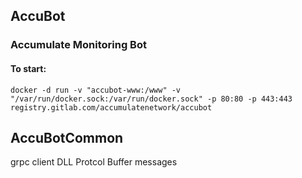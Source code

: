 ## AccuBot
### Accumulate Monitoring Bot

#### To start:
    docker -d run -v "accubot-www:/www" -v "/var/run/docker.sock:/var/run/docker.sock" -p 80:80 -p 443:443 registry.gitlab.com/accumulatenetwork/accubot



## AccuBotCommon
grpc client DLL
Protcol Buffer messages
